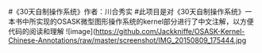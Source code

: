 #《30天自制操作系统》作者：川合秀实
#此项目是对《30天自制操作系统》一本书中所实现的OSASK微型图形操作系统的kernel部分进行了中文注解，以方便代码的阅读和理解
![image](https://github.com/Jackkniffe/OSASK-Kernel-Chinese-Annotations/raw/master/screenshot/IMG_20150809_175444.jpg

